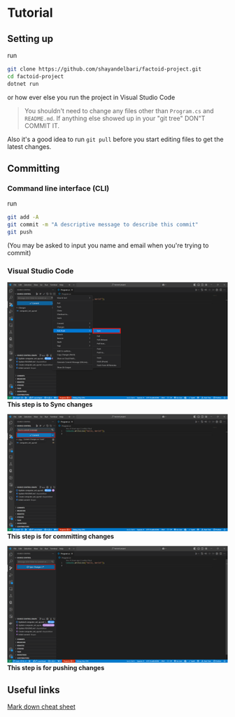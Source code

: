 # Tutorial

## Setting up

run

```bash
git clone https://github.com/shayandelbari/factoid-project.git
cd factoid-project
dotnet run
```

or how ever else you run the project in Visual Studio Code

> You shouldn't need to change any files other than `Program.cs` and `README.md`. If anything else showed up in your "git tree" DON"T COMMIT IT.

Also it's a good idea to run `git pull` before you start editing files to get the latest changes.

## Committing

### Command line interface (CLI)

run

```bash
git add -A
git commit -m "A descriptive message to describe this commit"
git push
```

(You may be asked to input you name and email when you're trying to commit)

### Visual Studio Code

![Syncing Changes in Visual Studio Code](<assets/Screenshot 2024-11-01 142656.png>)
**This step is to Sync changes**

![Committing changes](<assets/Screenshot 2024-11-01 142929.png>)
**This step is for committing changes**

![Pushing changes](<assets/Screenshot 2024-11-01 143153.png>)
**This step is for pushing changes**

## Useful links

[Mark down cheat sheet](https://github.com/adam-p/markdown-here/wiki/Markdown-Cheatsheet)
